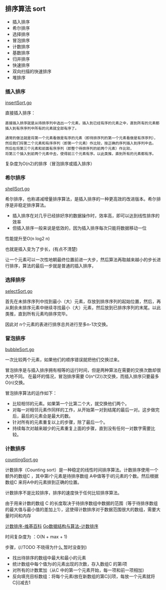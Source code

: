 

## 排序算法 sort

* 插入排序
* 希尔排序
* 选择排序
* 冒泡排序
* 计数排序
* 基数排序
* 归并排序
* 快速排序
* 双向扫描的快速排序
* 堆排序

### 插入排序

[insertSort.go](insertSort.go)

直接插入排序：

    直接插入排序就是从待排序列中选出一个元素，插入到已经有序的元素之中，直到所有的元素都插入到有序序列中所有的元素就全部有序了。

    通常的做法就是将第一个元素看做是有序的元素（即待排序列的第一个元素看做是有序序列），
    然后我们将第二个元素和有序序列（即第一个元素）作比较，按正确的序列插入到序列中去。
    然后在将第三个元素和前面有序序列（即整个待排序列的前两个元素）作比较，
    将第三个插入到前两个元素中去，使得前三个元素有序。以此类推，直到所有的元素都有序。


复杂度为O(n2)的排序（冒泡排序或插入排序）

### 希尔排序

[shellSort.go](shellSort.go)


希尔排序，也称递减增量排序算法，是插入排序的一种更高效的改进版本。希尔排序是非稳定排序算法。

* 插入排序在对几乎已经排好序的数据操作时，效率高，即可以达到线性排序的效率
* 但插入排序一般来说是低效的，因为插入排序每次只能将数据移动一位

性能提升至O(n log2 n)

也就是插入变为了步长，(有点不清楚)

让一个元素可以一次性地朝最终位置前进一大步，然后算法再取越来越小的步长进行排序，算法的最后一步就是普通的插入排序，


### 选择排序

[selectSort.go](selectSort.go)


首先在未排序序列中找到最小（大）元素，存放到排序序列的起始位置，然后，再从剩余未排序元素中继续寻找最小（大）元素，然后放到已排序序列的末尾。以此类推，直到所有元素均排序完毕。

因此对 n个元素的表进行排序总共进行至多n-1次交换。


### 冒泡排序

[bubbleSort.go](bubbleSort.go)


一次比较两个元素，如果他们的顺序错误就把他们交换过来。

冒泡排序是与插入排序拥有相等的运行时间，但是两种算法在需要的交换次数却很大地不同。
在最坏的情况，冒泡排序需要  O(n^{2})次交换，而插入排序只要最多 O(n)交换。

冒泡排序算法的运作如下：

* 比较相邻的元素。如果第一个比第二个大，就交换他们两个。
* 对每一对相邻元素作同样的工作，从开始第一对到结尾的最后一对。这步做完后，最后的元素会是最大的数。
* 针对所有的元素重复以上的步骤，除了最后一个。
* 持续每次对越来越少的元素重复上面的步骤，直到没有任何一对数字需要比较。


### 计数排序

[countingSort.go](countingSort.go)

计数排序（Counting sort）是一种稳定的线性时间排序算法。计数排序使用一个额外的数组C ，其中第i个元素是待排序数组 A中值等于i的元素的个数。然后根据数组C 来将A中的元素排到正确的位置。


计数排序不是比较排序，排序的速度快于任何比较排序算法。

由于用来计数的数组  C 的长度取决于待排序数组中数据的范围（等于待排序数组的最大值与最小值的差加上1），这使得计数排序对于数据范围很大的数组，需要大量时间和内存

[计数排序-维基百科](https://zh.wikipedia.org/wiki/%E8%AE%A1%E6%95%B0%E6%8E%92%E5%BA%8F)
[Go数据结构与算法-计数排序](https://blog.csdn.net/yang731227/article/details/85107904)

时间复杂度为 ：O(N + max + 1)

步骤，(//TODO 不晓得为什么,暂时没查到)

* 找出待排序的数组中最大和最小的元素
* 统计数组中每个值为i的元素出现的次数，存入数组C 的第i项
* 对所有的计数累加（从C 中的第一个元素开始，每一项和前一项相加）
* 反向填充目标数组：将每个元素i放在新数组的第C[i]项，每放一个元素就将C[i]减去1